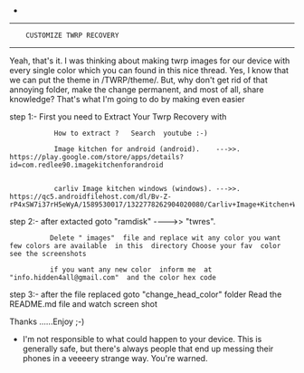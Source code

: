 *
------------------------------------------------------------------
        CUSTOMIZE TWRP RECOVERY
------------------------------------------------------------------
 Yeah, that's it. I was thinking about making twrp images for our device with every single color which you can found in this nice thread.
 Yes, I know that we can put the theme in /TWRP/theme/. But, why don't get rid of that annoying folder, make the change permanent, and most of all, share knowledge? 
 That's what I'm going to do by making even easier

step 1:- First you need to Extract Your Twrp Recovery with

               How to extract ?   Search  youtube :-) 
              
               Image kitchen for android (android).    --->>.  https://play.google.com/store/apps/details?id=com.redlee90.imagekitchenforandroid
               
              
               carliv Image kitchen windows (windows). --->>. https://qc5.androidfilehost.com/dl/Bv-Z-rP4xSW7i37rH5eWyA/1589530017/1322778262904020080/Carliv+Image+Kitchen+Windows+v1.3.zip
               
step 2:- after extacted goto "ramdisk"  ---->>  "twres". 
       
              Delete " images"  file and replace wit any color you want   few colors are available  in this  directory Choose your fav  color   see the screenshots
              
              if you want any new color  inform me  at  "info.hidden4all@gmail.com"  and the color hex code 
               
              
step 3:- after the file replaced  goto  "change_head_color"  folder  Read  the README.md file and watch screen shot 


Thanks ......Enjoy ;-) 
  
  
  
* I'm not responsible to what could happen to your device. 
   This is generally safe, but there's always people that end up messing their phones in a veeeery strange way. 
    You're warned. 
           